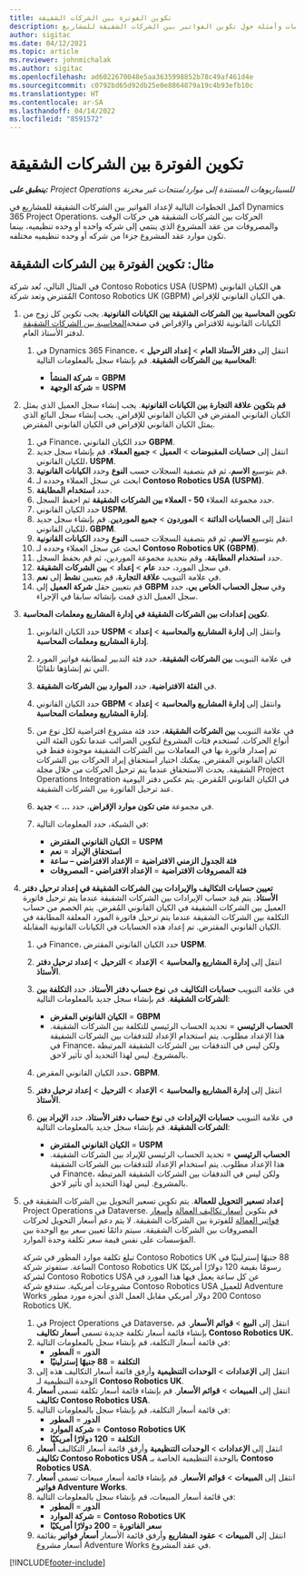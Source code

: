 ```yaml
---
title: تكوين الفوترة بين الشركات الشقيقة
description: يوفر هذا الموضوع معلومات وأمثلة حول تكوين الفواتير بين الشركات الشقيقة للمشاريع.
author: sigitac
ms.date: 04/12/2021
ms.topic: article
ms.reviewer: johnmichalak
ms.author: sigitac
ms.openlocfilehash: ad6022670048e5aa3635998852b78c49af461d4e
ms.sourcegitcommit: c0792bd65d92db25e0e8864879a19c4b93efb10c
ms.translationtype: HT
ms.contentlocale: ar-SA
ms.lasthandoff: 04/14/2022
ms.locfileid: "8591572"
---
```

# <a name="configure-intercompany-invoicing"></a>تكوين الفوترة بين الشركات الشقيقة

_**ينطبق على:** Project Operations للسيناريوهات المستندة إلى موارد/منتجات غير مخزنة‬_

أكمل الخطوات التالية لإعداد الفواتير بين الشركات الشقيقة للمشاريع في Dynamics 365 Project Operations. الحركات بين الشركات الشقيقة هي حركات الوقت والمصروفات من عقد المشروع الذي ينتمي إلى شركه واحده أو وحده تنظيميه، بينما تكون موارد عقد المشروع جزءا من شركه أو وحده تنظيميه مختلفه.

## <a name="example-configure-intercompany-invoicing"></a>مثال: تكوين الفوترة بين الشركات الشقيقة

في المثال التالي، تُعد شركة Contoso Robotics USA ‏(USPM) هي الكيان القانوني المُقترض وتعد شركة Contoso Robotics UK ‏(GBPM) هي الكيان القانوني للإقراض. 

1. **تكوين المحاسبة بين الشركات الشقيقة بين الكيانات القانونية**. يجب تكوين كل زوج من الكيانات القانونية للاقتراض والإقراض في صفحة[المحاسبة بين الشركات الشقيقة](/dynamics365/finance/general-ledger/intercompany-accounting-setup) لدفتر الأستاذ العام.
    
    1. في Dynamics 365 Finance، انتقل إلى **دفتر الأستاذ العام** > **إعداد الترحيل** > **المحاسبة بين الشركات الشقيقة**. قم بإنشاء سجل بالمعلومات التالية:

        - **شركة المنشأ** = **GBPM**
        - **شركة الوجهة** = **USPM**

2. **قم بتكوين علاقة التجارة بين الكيانات القانونية**. يجب إنشاء سجل العميل الذي يمثل الكيان القانوني المقترض في الكيان القانوني للإقراض. يجب إنشاء سجل البائع الذي يمثل الكيان القانوني للإقراض في الكيان القانوني المقترض.

     1. في Finance، حدد الكيان القانوني **GBPM**.
     2. انتقل إلى **حسابات المقبوضات** > **العميل** > **جميع العملاء**. قم بإنشاء سجل جديد للكيان القانوني، **USPM**.
     3. قم بتوسيع **الاسم**، ثم قم بتصفية السجلات حسب **النوع** وحدد **الكيانات القانونية**. 
     4. ابحث عن سجل العملاء وحدده لـ **Contoso Robotics USA ‏(USPM)**.
     5. حدد **استخدام المطابقة**. 
     6. حدد مجموعة العملاء **50 - العملاء بين الشركات الشقيقة** ثم احفظ السجل.
     7. حدد الكيان القانوني **USPM**.
     8. انتقل إلى **الحسابات الدائنة** > **الموردون** > **جميع الموردين**. قم بإنشاء سجل جديد للكيان القانوني، **GBPM**.
     9. قم بتوسيع **الاسم**، ثم قم بتصفية السجلات حسب **النوع** وحدد **الكيانات القانونية**. 
     10. ابحث عن سجل العملاء وحدده لـ **Contoso Robotics UK ‏(GBPM)**.
     11. حدد **استخدام المطابقة**، وقم بتحديد مجموعة الموردين، ثم قم بحفظ السجل.
     12. في سجل المورد، حدد **عام** > **إعداد** > **بين الشركات الشقيقة**.
     13. في علامة التبويب **علاقة التجارة**، قم بتعيين **نشط** إلى **نعم**.
     14. قم بتعيين حقل **شركة العميل** إلى **GBPM** وفي **سجل الحساب الخاص بي**، حدد سجل العميل الذي قمت بإنشائه سابقا في الإجراء.

3. **تكوين إعدادات بين الشركات الشقيقة في إدارة المشاريع ومعلمات المحاسبة**. 

    1. حدد الكيان القانوني **USPM** وانتقل إلى **إدارة المشاريع والمحاسبة** > **إعداد** > **إدارة المشاريع ومعلمات المحاسبة**.
    2. في علامة التبويب **بين الشركات الشقيقة**، حدد فئة التدبير لمطابقة فواتير المورد التي تم إنشاؤها تلقائيًا.
    3. في **الفئة الافتراضية**، حدد **الموارد بين الشركات الشقيقة**.
    4. حدد الكيان القانوني **GBPM** وانتقل إلى **إدارة المشاريع والمحاسبة** > **إعداد** > **إدارة المشاريع ومعلمات المحاسبة**.
    5. في علامة التبويب **بين الشركات الشقيقة**، حدد فئة مشروع افتراضية لكل نوع من أنواع الحركات. تُستخدم فئات المشروع لتكوين الضرائب عندما تكون الفئة التي تم إصدار فاتورة بها في المعاملات بين الشركات الشقيقة موجودة فقط في الكيان القانوني المقترض. يمكنك اختيار استحقاق إيراد الحركات بين الشركات الشقيقة. يحدث الاستحقاق عندما يتم ترحيل الحركات من خلال مجلة Project Operations Integration في الكيان القانوني المُقرض. يتم عكس دفتر اليومية عند ترحيل الفاتورة بين الشركات الشقيقة.
    6. في مجموعة **متى تكون موارد الإقراض**، حدد **...** > **جديد**. 
    7. في الشبكة، حدد المعلومات التالية:

          - **الكيان القانوني المقترض** = **USPM**
          - **استحقاق الإيراد** = **نعم**
          - **فئة الجدول الزمني الافتراضية** = **الإعداد الافتراضي – ساعة**
          - **فئة المصروفات الافتراضية** = **الإعداد الافتراضي - المصروفات**

4. **تعيين حسابات التكاليف والإيرادات بين الشركات الشقيقة في إعداد ترحيل دفتر الأستاذ**. يتم قيد حساب الإيرادات بين الشركات الشقيقة عندما يتم ترحيل فاتورة العميل بين الشركات الشقيقة في الكيان القانوني المُقرض. يتم الخصم من حساب التكلفة بين الشركات الشقيقة عندما يتم ترحيل فاتورة المورد المعلقة المطابقة في الكيان القانوني المقترض. تم إعداد هذه الحسابات في الكيانات القانونية المقابلة. 
      
     1. في Finance، حدد الكيان القانوني المقترض **USPM**. 
     2. انتقل إلى **إدارة المشاريع والمحاسبة** > **الإعداد** > **الترحيل** > **إعداد ترحيل دفتر الأستاذ**. 
     3. في علامة التبويب **حسابات التكاليف** في **نوع حساب دفتر الأستاذ**، حدد **التكلفة بين الشركات الشقيقة**. قم بإنشاء سجل جديد بالمعلومات التالية:
      
        - **الكيان القانوني المقرض** = **GBPM**
        - **الحساب الرئيسي** = تحديد الحساب الرئيسي للتكلفة بين الشركات الشقيقة. هذا الإعداد مطلوب. يتم استخدام الإعداد للتدفقات بين الشركات الشقيقة في Finance، ولكن ليس في التدفقات بين الشركات الشقيقة المرتبطة بالمشروع. ليس لهذا التحديد أي تأثير لاحق. 
        
     4. حدد الكيان القانوني المقرض، **GBPM**. 
     5. انتقل إلى **إدارة المشاريع والمحاسبة** > **الإعداد** > **الترحيل** > **إعداد ترحيل دفتر الأستاذ**. 
     6. في علامة التبويب **حسابات الإيرادات** في **نوع حساب دفتر الأستاذ**، حدد **الإيراد بين الشركات الشقيقة**. قم بإنشاء سجل جديد بالمعلومات التالية:

        - **الكيان القانوني المقترض** = **USPM**
        - **الحساب الرئيسي** = تحديد الحساب الرئيسي للإيراد بين الشركات الشقيقة. هذا الإعداد مطلوب. يتم استخدام الإعداد للتدفقات بين الشركات الشقيقة في Finance، ولكن ليس في التدفقات بين الشركات الشقيقة المرتبطة بالمشروع. ليس لهذا التحديد أي تأثير لاحق. 

5. **إعداد تسعير التحويل للعمالة**. يتم تكوين تسعير التحويل بين الشركات الشقيقة في Project Operations في Dataverse. قم بتكوين [أسعار تكاليف العمالة](../pricing-costing/set-up-labor-cost-rate.md#transfer-pricing-and-costs-for-resources-outside-of-your-division-or-legal-entity) و[أسعار فواتير العمالة](../pricing-costing/set-up-labor-bill-rate.md#transfer-pricing-or-set-up-bill-rates-for-resources-from-other-organizational-units-or-divisions) للفوترة بين الشركات الشقيقة. لا يتم دعم أسعار التحويل لحركات المصروفات بين الشركات الشقيقة. سيتم دائمًا تعيين سعر بيع الوحدة بين المؤسسات على نفس قيمة سعر تكلفة وحدة الموارد.

      تبلغ تكلفة موارد المطور في شركة Contoso Robotics UK ‏88 جنيهًا إسترلينيًا في الساعة. ستفوتر شركة Contoso Robotics UK رسومًا بقيمة 120 دولارًا أمريكيًا لشركة Contoso Robotics USA عن كل ساعة يعمل فيها هذا المورد في مشروعات أمريكية. ستدفع شركة Contoso Robotics USA للعميل Adventure Works ‏200 دولار أمريكي مقابل العمل الذي أنجزه مورد مطور Contoso Robotics UK.

      1. في Project Operations في Dataverse، انتقل إلى **البيع** > **قوائم الأسعار**. قم بإنشاء قائمة أسعار تكلفة جديدة تسمى **أسعار تكاليف Contoso Robotics UK.** 
      2. في قائمة أسعار التكلفة، قم بإنشاء سجل بالمعلومات التالية:
         - **الدور** = **المطور**
         - **التكلفة** = **88 جنيهًا إسترلينيًا**
      3. انتقل إلى **الإعدادات** > **الوحدات التنظيمية** وأرفق قائمة أسعار التكاليف هذه إلى الوحدة التنظيمية لـ **Contoso Robotics UK**.
      4. انتقل إلى **المبيعات** > **قوائم الأسعار**. قم بإنشاء قائمة أسعار تكلفة تسمى **أسعار تكاليف Contoso Robotics USA**. 
      5. في قائمة أسعار التكلفة، قم بإنشاء سجل بالمعلومات التالية:
          - **الدور** = **المطور**
          - **شركة الموارد** = **Contoso Robotics UK**
          - **التكلفة** = **120 دولارًا أمريكيًا**
      6. انتقل إلى **الإعدادات** > **الوحدات التنظيمية** وأرفق قائمة أسعار التكاليف **أسعار تكاليف Contoso Robotics USA** بالوحدة التنظيمية الخاصة بـ **Contoso Robotics USA**.
      7. انتقل إلى **المبيعات** > **قوائم الأسعار**. قم بإنشاء قائمة أسعار مبيعات تسمى **أسعار فواتير Adventure Works**. 
      8. في قائمة أسعار المبيعات، قم بإنشاء سجل بالمعلومات التالية:
          - **الدور** = **المطور**
          - **شركة الموارد** = **Contoso Robotics UK**
          - **سعر الفاتورة** = **200 دولارًا أمريكيًا**
      9. انتقل إلى **المبيعات** > **عقود المشاريع** وأرفق قائمة الأسعار **أسعار فواتير** بقائمة أسعار مشروع Adventure Works في عقد المشروع.


[!INCLUDE[footer-include](../includes/footer-banner.md)]
